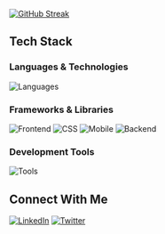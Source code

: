 <!-- GitHub Profile -->

[![GitHub Streak](https://streak-stats.demolab.com?user=bagasgmlngr&theme=dark)](https://git.io/streak-stats)

## Tech Stack

### Languages & Technologies
![Languages](https://skillicons.dev/icons?i=js,ts,php,html,css,dart)

### Frameworks & Libraries
![Frontend](https://skillicons.dev/icons?i=react,vite,nextjs)
![CSS](https://skillicons.dev/icons?i=bootstrap,tailwind)
![Mobile](https://skillicons.dev/icons?i=flutter)
![Backend](https://skillicons.dev/icons?i=laravel)

### Development Tools
![Tools](https://skillicons.dev/icons?i=git,npm,yarn)

## Connect With Me
[![LinkedIn](https://skillicons.dev/icons?i=linkedin)](your-linkedin-url)
[![Twitter](https://skillicons.dev/icons?i=twitter)](your-twitter-url)
